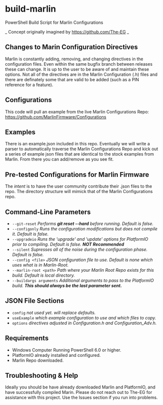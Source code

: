# build-marlin
PowerShell Build Script for Marlin Configurations

_ Concept originally imagined by https://github.com/The-EG _

## Changes to Marin Configuration Directives
Marlin is constantly adding, removing, and changing directives in the configuration files. Even within the same bugfix branch between releases these can change. It is up to the user to be aware of and maintain these options. Not all of the directives are in the Marlin Configuration (.h) files and there are definately some that are valid to be added (such as a PIN reference for a feature). 

## Configurations
This code will pull an example from the live Marlin Configurations Repo:
https://github.com/MarlinFirmware/Configurations

## Examples
There is an example.json included in this repo. Eventually we will write a parser to automatically traverse the Marlin Configurations Repo and kick out a series of example json files that are identical to the stock examples from Marlin. From there you can add/remove as you see fit.

## Pre-tested Configurations for Marlin Firmware
The _intent_ is to have the user community contribute their .json files to the repo. The directory structure will mimick that of the Marlin Configurations repo.

## Command-Line Parameters
- `--git-reset` _Performs **git reset --hard** before running. Default is false._
- `--configonly` _Runs the configuration modifications but does not compile it. Default is false._
- `--upgradeio` _Runs the 'upgrade' and 'update' options for PlatformIO prior to compiling. Default is false. **NOT Recommended**_
- `--silent` _Supresses all of the noise during the configuration phase. Default is false._
- `--config <file>` _JSON configuration file to use. Default is none which uses what is in Marlin-Root._
- `--marlin-root <path>` _Path where your Marlin Root Repo exists for this build. Default is local directory._
- `--buildargs arguments` _Additional arguments to pass to the PlatformIO build. **This should always be the last parameter sent.**_

## JSON File Sections
- `config` _not used yet. will replace defaults._
- `useExample` _which example configuration to use and which files to copy._
- `options` _directives adjusted in Configuration.h and Configuration_Adv.h._
  
## Requirements
- Windows Computer Running PowerShell 6.0 or higher.
- PlatformIO already installed and configured. 
- Marlin Repo downloaded.

## Troubleshooting & Help
Ideally you should be have already downloaded Marlin and PlatformIO, and have successfully compiled Marin. Please do not reach out to The-EG for assistance with this project. Use the Issues section if you run into problems.
